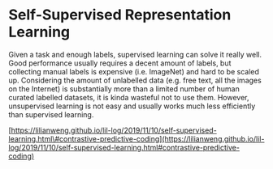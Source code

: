 # Self-Supervised Representation Learning

Given a task and enough labels, supervised learning can solve it really well. Good performance usually requires a decent amount of labels, but collecting manual labels is expensive \(i.e. ImageNet\) and hard to be scaled up. Considering the amount of unlabelled data \(e.g. free text, all the images on the Internet\) is substantially more than a limited number of human curated labelled datasets, it is kinda wasteful not to use them. However, unsupervised learning is not easy and usually works much less efficiently than supervised learning.

[https://lilianweng.github.io/lil-log/2019/11/10/self-supervised-learning.html\#contrastive-predictive-coding](https://lilianweng.github.io/lil-log/2019/11/10/self-supervised-learning.html#contrastive-predictive-coding)

